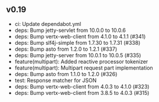 ## v0.19
  - ci: Update dependabot.yml
  - deps: Bump jetty-servlet from 10.0.0 to 10.0.6
  - deps: Bump vertx-web-client from 4.1.0 to 4.1.1 (#341)
  - deps: Bump slf4j-simple from 1.7.30 to 1.7.31 (#338)
  - deps: Bump asto from 1.2.0 to 1.2.1 (#337)
  - deps: Bump jetty-server from 10.0.1 to 10.0.5 (#335)
  - feature(multipart): Added reactive processor tokenizer
  - feature(multipart): Multipart request part implementation
  - deps: Bump asto from 1.1.0 to 1.2.0 (#326)
  - test: Response matcher for JSON
  - deps: Bump vertx-web-client from 4.0.3 to 4.1.0 (#323)
  - deps: Bump vertx-web-client from 3.8.5 to 4.0.3 (#315)
